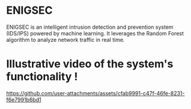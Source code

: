 # ENIGSEC
ENIGSEC is an intelligent intrusion detection and prevention system (IDS/IPS) powered by machine learning. It leverages the Random Forest algorithm to analyze network traffic in real time.
# Illustrative video of the system's functionality !

https://github.com/user-attachments/assets/cfab9991-c47f-46fe-8231-f6e7991b6bd1

